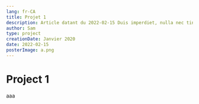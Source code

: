 ```yaml
---
lang: fr-CA
title: Projet 1
description: Article datant du 2022-02-15 Duis imperdiet, nulla nec tincidunt auctor, libero nisl auctor lectus, imperdiet molestie diam purus ut augue. Cras faucibus eros quis dolor accumsan fermentum. Fusce id venenatis enim. Maecenas eget pulvinar neque. Etiam euismod, dui nec molestie dapibus, urna felis tristique velit,
author: Sam
type: project
creationDate: Janvier 2020
date: 2022-02-15
posterImage: a.png
---
```


# Project 1
aaa